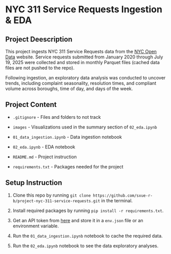 # NYC 311 Service Requests Ingestion & EDA 

## Project Deescription

This project ingests NYC 311 Service Requests data from the [NYC Open Data](https://data.cityofnewyork.us/Social-Services/311-Service-Requests-from-2010-to-Present/erm2-nwe9/about_data) website. Service requests submitted from January 2020 through July 19, 2025 were collected and stored in monthly Parquet files (cached data files are not pushed to the repo).

Following ingestion, an exploratory data analysis was conducted to uncover trends, including complaint seasonality, resolution times, and compliant volume across boroughs, time of day, and days of the week. 


## Project Content
- `.gitignore` - Files and folders to not track

- `images` - Visualizations used in the summary section of `02_eda.ipynb`

- `01_data_ingestion.ipynb` - Data ingestion notebook

- `02_eda.ipynb` - EDA notebook

- `README.md` - Project instruction

- `requirements.txt` - Packages needed for the project


## Setup Instruction

1. Clone this repo by running `git clone https://github.com/sxue-r-b/project-nyc-311-service-requests.git` in the terminal.

2. Install required packages by running `pip install -r requirements.txt`.

3. Get an API token from [here](https://data.cityofnewyork.us/profile/edit/developer_settings) and store it in a `env.json` file or an environment variable.

4. Run the `01_data_ingestion.ipynb` notebook to cache the required data. 

5. Run the `02_eda.ipynb` notebook to see the data exploratory analyses.
